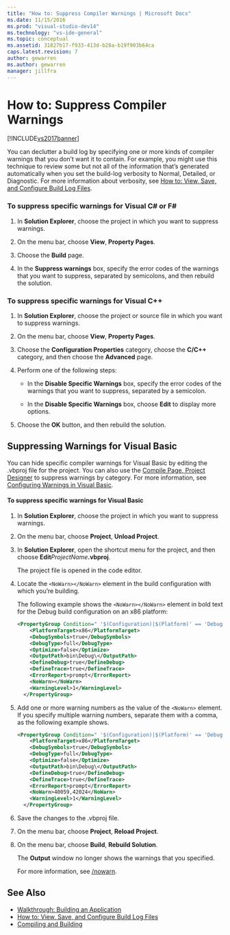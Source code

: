```yaml
---
title: "How to: Suppress Compiler Warnings | Microsoft Docs"
ms.date: 11/15/2016
ms.prod: "visual-studio-dev14"
ms.technology: "vs-ide-general"
ms.topic: conceptual
ms.assetid: 31827b17-f933-413d-b28a-b19f903b64ca
caps.latest.revision: 7
author: gewarren
ms.author: gewarren
manager: jillfra
---
```

# How to: Suppress Compiler Warnings

[!INCLUDE[vs2017banner](../includes/vs2017banner.md)]

You can declutter a build log by specifying one or more kinds of compiler warnings that you don’t want it to contain. For example, you might use this technique to review some but not all of the information that’s generated automatically when you set the build-log verbosity to Normal, Detailed, or Diagnostic. For more information about verbosity, see [How to: View, Save, and Configure Build Log Files](../ide/how-to-view-save-and-configure-build-log-files.md).

### To suppress specific warnings for Visual C# or F\#

1. In **Solution Explorer**, choose the project in which you want to suppress warnings.

2. On the menu bar, choose **View**, **Property Pages**.

3. Choose the **Build** page.

4. In the **Suppress warnings** box, specify the error codes of the warnings that you want to suppress, separated by semicolons, and then rebuild the solution.

### To suppress specific warnings for Visual C++

1. In **Solution Explorer**, choose the project or source file in which you want to suppress warnings.

2. On the menu bar, choose **View**, **Property Pages**.

3. Choose the **Configuration Properties** category, choose the **C/C++** category, and then choose the **Advanced** page.

4. Perform one of the following steps:

    - In the **Disable Specific Warnings** box, specify the error codes of the warnings that you want to suppress, separated by a semicolon.

    - In the **Disable Specific Warnings** box, choose **Edit** to display more options.

5. Choose the **OK** button, and then rebuild the solution.

## Suppressing Warnings for Visual Basic

You can hide specific compiler warnings for Visual Basic by editing the .vbproj file for the project. You can also use the [Compile Page, Project Designer](../ide/reference/compile-page-project-designer-visual-basic.md) to suppress warnings by category. For more information, see [Configuring Warnings in Visual Basic](../ide/configuring-warnings-in-visual-basic.md).

#### To suppress specific warnings for Visual Basic

1. In **Solution Explorer**, choose the project in which you want to suppress warnings.

2. On the menu bar, choose **Project**, **Unload Project**.

3. In **Solution Explorer**, open the shortcut menu for the project, and then choose **Edit**_ProjectName_**.vbproj**.

    The project file is opened in the code editor.

4. Locate the `<NoWarn></NoWarn>` element in the build configuration with which you’re building.

    The following example shows the `<NoWarn></NoWarn>` element in bold text for the Debug build configuration on an x86 platform:

   ```xml
   <PropertyGroup Condition=" '$(Configuration)|$(Platform)' == 'Debug|x86' ">
       <PlatformTarget>x86</PlatformTarget>
       <DebugSymbols>true</DebugSymbols>
       <DebugType>full</DebugType>
       <Optimize>false</Optimize>
       <OutputPath>bin\Debug\</OutputPath>
       <DefineDebug>true</DefineDebug>
       <DefineTrace>true</DefineTrace>
       <ErrorReport>prompt</ErrorReport>
       <NoWarn></NoWarn>
       <WarningLevel>1</WarningLevel>
     </PropertyGroup>
   ```

5. Add one or more warning numbers as the value of the `<NoWarn>` element. If you specify multiple warning numbers, separate them with a comma, as the following example shows.

   ```xml
   <PropertyGroup Condition=" '$(Configuration)|$(Platform)' == 'Debug|x86' ">
       <PlatformTarget>x86</PlatformTarget>
       <DebugSymbols>true</DebugSymbols>
       <DebugType>full</DebugType>
       <Optimize>false</Optimize>
       <OutputPath>bin\Debug\</OutputPath>
       <DefineDebug>true</DefineDebug>
       <DefineTrace>true</DefineTrace>
       <ErrorReport>prompt</ErrorReport>
       <NoWarn>40059,42024</NoWarn>
       <WarningLevel>1</WarningLevel>
     </PropertyGroup>
   ```

6. Save the changes to the .vbproj file.

7. On the menu bar, choose **Project**, **Reload Project**.

8. On the menu bar, choose **Build**, **Rebuild Solution**.

    The **Output** window no longer shows the warnings that you specified.

   For more information, see [/nowarn](https://msdn.microsoft.com/library/7ebf2106-0652-4fdc-bf60-70fc86465d83).

## See Also

- [Walkthrough: Building an Application](../ide/walkthrough-building-an-application.md)
- [How to: View, Save, and Configure Build Log Files](../ide/how-to-view-save-and-configure-build-log-files.md)
- [Compiling and Building](../ide/compiling-and-building-in-visual-studio.md)
